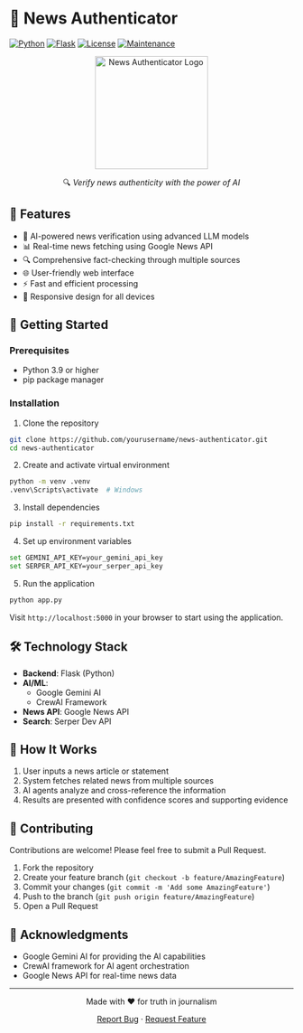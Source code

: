 # 📰 News Authenticator

[![Python](https://img.shields.io/badge/Python-3.9+-blue.svg)](https://www.python.org/downloads/)
[![Flask](https://img.shields.io/badge/Flask-2.0+-green.svg)](https://flask.palletsprojects.com/)
[![License](https://img.shields.io/badge/License-MIT-yellow.svg)](LICENSE)
[![Maintenance](https://img.shields.io/badge/Maintained%3F-yes-green.svg)](https://github.com/yourusername/news-authenticator/graphs/commit-activity)

<div align="center">
  <img src="https://raw.githubusercontent.com/yourusername/news-authenticator/main/static/logo.png" alt="News Authenticator Logo" width="200"/>
  
  🔍 *Verify news authenticity with the power of AI*
</div>

## 🌟 Features

- 🤖 AI-powered news verification using advanced LLM models
- 📊 Real-time news fetching using Google News API
- 🔍 Comprehensive fact-checking through multiple sources
- 🌐 User-friendly web interface
- ⚡ Fast and efficient processing
- 📱 Responsive design for all devices

## 🚀 Getting Started

### Prerequisites

- Python 3.9 or higher
- pip package manager

### Installation

1. Clone the repository
```bash
git clone https://github.com/yourusername/news-authenticator.git
cd news-authenticator
```

2. Create and activate virtual environment
```bash
python -m venv .venv
.venv\Scripts\activate  # Windows
```

3. Install dependencies
```bash
pip install -r requirements.txt
```

4. Set up environment variables
```bash
set GEMINI_API_KEY=your_gemini_api_key
set SERPER_API_KEY=your_serper_api_key
```

5. Run the application
```bash
python app.py
```

Visit `http://localhost:5000` in your browser to start using the application.

## 🛠️ Technology Stack

- **Backend**: Flask (Python)
- **AI/ML**: 
  - Google Gemini AI
  - CrewAI Framework
- **News API**: Google News API
- **Search**: Serper Dev API

## 📖 How It Works

1. User inputs a news article or statement
2. System fetches related news from multiple sources
3. AI agents analyze and cross-reference the information
4. Results are presented with confidence scores and supporting evidence

## 🤝 Contributing

Contributions are welcome! Please feel free to submit a Pull Request.

1. Fork the repository
2. Create your feature branch (`git checkout -b feature/AmazingFeature`)
3. Commit your changes (`git commit -m 'Add some AmazingFeature'`)
4. Push to the branch (`git push origin feature/AmazingFeature`)
5. Open a Pull Request


## 🙏 Acknowledgments

- Google Gemini AI for providing the AI capabilities
- CrewAI framework for AI agent orchestration
- Google News API for real-time news data

---

<div align="center">
  Made with ❤️ for truth in journalism
  
  [Report Bug](https://github.com/yourusername/news-authenticator/issues) · [Request Feature](https://github.com/yourusername/news-authenticator/issues)
</div>
